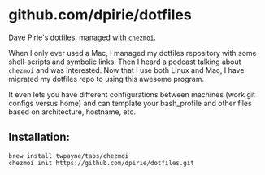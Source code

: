 # github.com/dpirie/dotfiles

Dave Pirie's dotfiles, managed with [`chezmoi`](https://github.com/twpayne/chezmoi).

When I only ever used a Mac, I managed my dotfiles repository with some shell-scripts
and symbolic links. Then I heard a podcast talking about `chezmoi` and was interested. Now that I use both Linux and Mac, I have migrated my dotfiles repo to using this awesome program.

It even lets you have different configurations between machines (work git configs versus home) and can template your bash_profile and other files based on architecture, hostname, etc.

## Installation:

```
brew install twpayne/taps/chezmoi
chezmoi init https://github.com/dpirie/dotfiles.git
```
